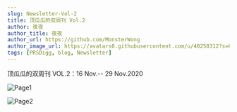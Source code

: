 ```yaml
---
slug: Newsletter-Vol-2
title: 顶瓜瓜的双周刊 Vol.2
author: 夜夜
author_title: 夜夜
author_url: https://github.com/MonsterWong
author_image_url: https://avatars0.githubusercontent.com/u/40250312?s=60&v=4
tags: [PRSDigg, blog, Newsletter]
---
```


顶瓜瓜的双周刊 
VOL.2：16 Nov.-- 29 Nov.2020

![Page1](https://user-images.githubusercontent.com/40250312/100572196-35627580-32d5-11eb-802f-1bfaa549c97f.png)


![Page2](https://user-images.githubusercontent.com/40250312/100572202-372c3900-32d5-11eb-9cc1-bf0553e5040c.png)
